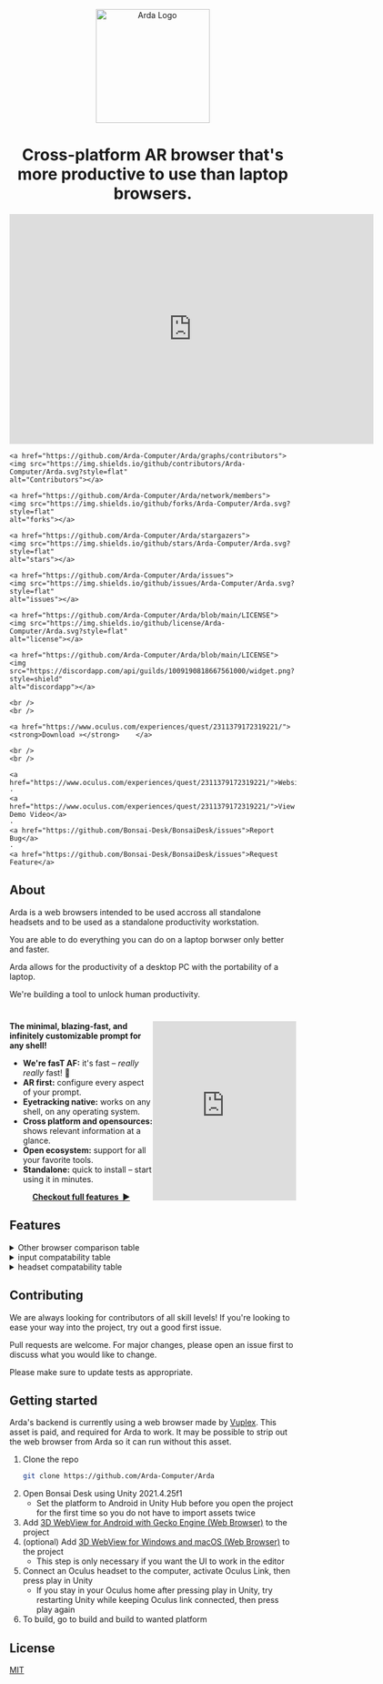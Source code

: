 
<p align="center">
    <img width="200" alt="Arda Logo" src="https://media.githubusercontent.com/media/Arda-Computer/Arda/main/media/Group%20131.png">
    
<h1 align="center">Cross-platform AR browser that's more productive to use than laptop browsers.
</h1>

</p>

<p align="center">
<iframe src='https://gfycat.com/ifr/ThatDecimalHypsilophodon' frameborder='0' scrolling='no' allowfullscreen width='640' height='404'></iframe>
</p>


<p align="center">

  	<a href="https://github.com/Arda-Computer/Arda/graphs/contributors">
	<img src="https://img.shields.io/github/contributors/Arda-Computer/Arda.svg?style=flat"
	alt="Contributors"></a>

    <a href="https://github.com/Arda-Computer/Arda/network/members">
    <img src="https://img.shields.io/github/forks/Arda-Computer/Arda.svg?style=flat"
    alt="forks"></a>

    <a href="https://github.com/Arda-Computer/Arda/stargazers">
    <img src="https://img.shields.io/github/stars/Arda-Computer/Arda.svg?style=flat"
    alt="stars"></a>

    <a href="https://github.com/Arda-Computer/Arda/issues">
    <img src="https://img.shields.io/github/issues/Arda-Computer/Arda.svg?style=flat"
    alt="issues"></a>

    <a href="https://github.com/Arda-Computer/Arda/blob/main/LICENSE">
    <img src="https://img.shields.io/github/license/Arda-Computer/Arda.svg?style=flat"
    alt="license"></a>

    <a href="https://github.com/Arda-Computer/Arda/blob/main/LICENSE">
    <img src="https://discordapp.com/api/guilds/1009190818667561000/widget.png?style=shield"
    alt="discordapp"></a>
    
	<br />
    <br />
    
    <a href="https://www.oculus.com/experiences/quest/2311379172319221/"><strong>Download »</strong>	</a>
    
    <br />
    <br />
    
    <a href="https://www.oculus.com/experiences/quest/2311379172319221/">Website</a>
    ·
    <a href="https://www.oculus.com/experiences/quest/2311379172319221/">View Demo Video</a>
    ·
    <a href="https://github.com/Bonsai-Desk/BonsaiDesk/issues">Report Bug</a>
    ·
    <a href="https://github.com/Bonsai-Desk/BonsaiDesk/issues">Request Feature</a>
  
 </p>
  



## About
Arda is a web browsers intended to be used accross all standalone headsets and to be used as a standalone productivity workstation.

You are able to do everything you can do on a laptop borwser only better and faster.

Arda allows for the productivity of a desktop PC with the portability of a laptop.

We're building a tool to unlock human productivity. 


<h1></h1>


<iframe width="50%"
  align="right" width="560" height="315"
src="https://www.youtube.com/embed/zAlX1V3lK5s"
frameborder="0" allowfullscreen>

</iframe>

**The minimal, blazing-fast, and infinitely customizable prompt for any shell!**

- **We're fasT AF:** it's fast – _really really_ fast! 🚀
- **AR first:** configure every aspect of your prompt.
- **Eyetracking native:** works on any shell, on any operating system.
- **Cross platform and opensources:** shows relevant information at a glance.
- **Open ecosystem:** support for all your favorite tools.
- **Standalone:** quick to install – start using it in minutes.

<p align="center">
<a href="https://starship.rs/config/"><strong>Checkout full features&nbsp;&nbsp;▶</strong></a>
</p>

<a name="🚀-installation"></a>




## Features


<details>
<summary>Other browser comparison table</summary>

Install the latest version for your system:


Alternatively, install Starship using any of the following package managers:

| Distribution       | Repository              | Instructions                                                  |
| ------------------ | ----------------------- | ------------------------------------------------------------- |
| **_Any_**          | **[crates.io]**         | `cargo install starship --locked`                             |
| _Any_              | [conda-forge]           | `conda install -c conda-forge starship`                       |
| _Any_              | [Linuxbrew]             | `brew install starship`                                       |
| _Any_              | [Snapcraft]             | `snap install starship`                                       |
| Alpine Linux 3.13+ | [Alpine Linux Packages] | `apk add starship`                                            |
| Arch Linux         | [Arch Linux Community]  | `pacman -S starship`                                          |
| CentOS 7+          | [Copr]                  | `dnf copr enable atim/starship` <br /> `dnf install starship` |
| Fedora 31+         | [Fedora Packages]       | `dnf install starship`                                        |
| Gentoo             | [Gentoo Packages]       | `emerge app-shells/starship`                                  |
| Manjaro            |                         | `pacman -S starship`                                          |
| NixOS              | [nixpkgs]               | `nix-env -iA nixpkgs.starship`                                |
| Void Linux         | [Void Linux Packages]   | `xbps-install -S starship`                                    |

</details>

<details>
<summary>input compatability table
</summary>

Install the latest version for your system:

```sh
curl -sS https://starship.rs/install.sh | sh
```

Alternatively, install Starship using any of the following package managers:

| Distribution       | Repository              | Instructions                                                  |
| ------------------ | ----------------------- | ------------------------------------------------------------- |
| **_Any_**          | **[crates.io]**         | `cargo install starship --locked`                             |
| _Any_              | [conda-forge]           | `conda install -c conda-forge starship`                       |
| _Any_              | [Linuxbrew]             | `brew install starship`                                       |
| _Any_              | [Snapcraft]             | `snap install starship`                                       |
| Alpine Linux 3.13+ | [Alpine Linux Packages] | `apk add starship`                                            |
| Arch Linux         | [Arch Linux Community]  | `pacman -S starship`                                          |
| CentOS 7+          | [Copr]                  | `dnf copr enable atim/starship` <br /> `dnf install starship` |
| Fedora 31+         | [Fedora Packages]       | `dnf install starship`                                        |
| Gentoo             | [Gentoo Packages]       | `emerge app-shells/starship`                                  |
| Manjaro            |                         | `pacman -S starship`                                          |
| NixOS              | [nixpkgs]               | `nix-env -iA nixpkgs.starship`                                |
| Void Linux         | [Void Linux Packages]   | `xbps-install -S starship`                                    |

</details>


<details>
<summary>headset compatability table</summary>

Install the latest version for your system:

```sh
curl -sS https://starship.rs/install.sh | sh
```

Alternatively, install Starship using any of the following package managers:

| Distribution       | Repository              | Instructions                                                  |
| ------------------ | ----------------------- | ------------------------------------------------------------- |
| **_Any_**          | **[crates.io]**         | `cargo install starship --locked`                             |
| _Any_              | [conda-forge]           | `conda install -c conda-forge starship`                       |
| _Any_              | [Linuxbrew]             | `brew install starship`                                       |
| _Any_              | [Snapcraft]             | `snap install starship`                                       |
| Alpine Linux 3.13+ | [Alpine Linux Packages] | `apk add starship`                                            |
| Arch Linux         | [Arch Linux Community]  | `pacman -S starship`                                          |
| CentOS 7+          | [Copr]                  | `dnf copr enable atim/starship` <br /> `dnf install starship` |
| Fedora 31+         | [Fedora Packages]       | `dnf install starship`                                        |
| Gentoo             | [Gentoo Packages]       | `emerge app-shells/starship`                                  |
| Manjaro            |                         | `pacman -S starship`                                          |
| NixOS              | [nixpkgs]               | `nix-env -iA nixpkgs.starship`                                |
| Void Linux         | [Void Linux Packages]   | `xbps-install -S starship`                                    |

</details>


## Contributing
We are always looking for contributors of all skill levels! If you're looking to ease your way into the project, try out a good first issue.


Pull requests are welcome. For major changes, please open an issue first to discuss what you would like to change.


Please make sure to update tests as appropriate.


## Getting started

Arda's backend is currently using a web browser made by [Vuplex](https://assetstore.unity.com/publishers/40309). This asset is paid, and required for Arda to work. It may be possible to strip out the web browser from Arda so it can run without this asset.

1. Clone the repo
   ```sh
   git clone https://github.com/Arda-Computer/Arda
   ```
2. Open Bonsai Desk using Unity 2021.4.25f1
   - Set the platform to Android in Unity Hub before you open the project for the first time so you do not have to import assets twice
3. Add [3D WebView for Android with Gecko Engine (Web Browser)](https://assetstore.unity.com/packages/tools/gui/3d-webview-for-android-with-gecko-engine-web-browser-158778) to the project
4. (optional) Add [3D WebView for Windows and macOS (Web Browser)](https://assetstore.unity.com/packages/tools/gui/3d-webview-for-windows-and-macos-web-browser-154144) to the project
    - This step is only necessary if you want the UI to work in the editor
5. Connect an Oculus headset to the computer, activate Oculus Link, then press play in Unity
    - If you stay in your Oculus home after pressing play in Unity, try restarting Unity while keeping Oculus link connected, then press play again
6. To build, go to build and build to wanted platform

## License
[MIT](https://choosealicense.com/licenses/mit/)
